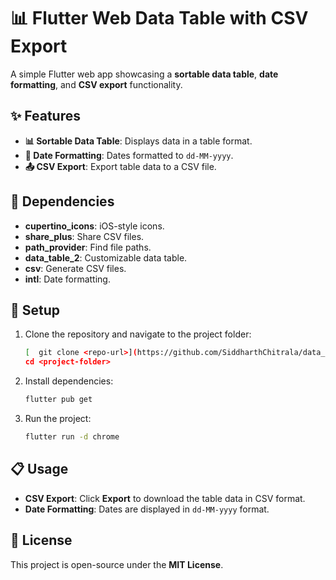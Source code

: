 # 📊 Flutter Web Data Table with CSV Export

A simple Flutter web app showcasing a **sortable data table**, **date formatting**, and **CSV export** functionality.

## ✨ Features

- **📊 Sortable Data Table**: Displays data in a table format.
- **📅 Date Formatting**: Dates formatted to `dd-MM-yyyy`.
- **📤 CSV Export**: Export table data to a CSV file.

## 🔧 Dependencies

- **cupertino_icons**: iOS-style icons.
- **share_plus**: Share CSV files.
- **path_provider**: Find file paths.
- **data_table_2**: Customizable data table.
- **csv**: Generate CSV files.
- **intl**: Date formatting.

## 🚀 Setup

1. Clone the repository and navigate to the project folder:
   ```bash
   [  git clone <repo-url>](https://github.com/SiddharthChitrala/data_table_ui.git)
   cd <project-folder>
   ```

2. Install dependencies:
   ```bash
   flutter pub get
   ```

3. Run the project:
   ```bash
   flutter run -d chrome
   ```

## 📋 Usage

- **CSV Export**: Click **Export** to download the table data in CSV format.
- **Date Formatting**: Dates are displayed in `dd-MM-yyyy` format.

## 📝 License

This project is open-source under the **MIT License**.

